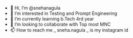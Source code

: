 - 👋 Hi, I’m @snehanagula
- 👀 I’m interested in Testing and Prompt Engineering
- 🌱 I’m currently learning b.Tech 4rd year
- 💞️ I’m looking to collaborate with Top most MNC
- 📫 How to reach me _ sneha.nagula _ is my instagram id

<!---
snehanagula/snehanagula is a ✨ special ✨ repository because its `README.md` (this file) appears on your GitHub profile.
You can click the Preview link to take a look at your changes.
--->
